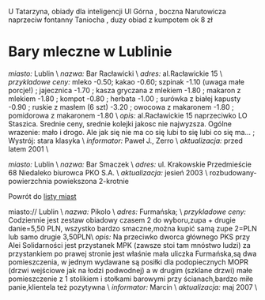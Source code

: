 U Tatarzyna, obiady dla inteligencji
Ul Górna , boczna Narutowicza naprzeciw fontanny
Taniocha , duzy obiad z kumpotem ok 8 zł

# Bary mleczne w Lublinie





*miasto:*  Lublin    \\
*nazwa:*  Bar Racławicki   \\
*adres:*  al.Racławickie 15   \\
*przykladowe ceny:*  mleko -0.50; kakao -0.60; szpinak -1.10 (uwaga małe porcje!) ; jajecznica -1.70 ; kasza gryczana z mlekiem -1.80 ; makaron z mlekiem -1.80 ; kompot -0.80 ; herbata -1.00 ; surówka z białej kapusty -0.90 ; ruskie z masłem (6 szt) -3.20 ; owocowa z makaronem -1.80 ; pomidorowa z makaronem -1.80   \\
*opis:*  al.Racławickie 15 naprzeciwko LO Staszica. Srednie ceny, srednie kolejki jakosc nie najwyzsza. Ogólne wrazenie: mało i drogo. Ale jak się nie ma co się lubi to się lubi co się ma... ; Wystrój: stara klasyka   \\
*informator:*  Paweł J., Zerro   \\
*aktualizacja:* przed latem 2001 \\



*miasto:*  Lublin    \\
*nazwa:*  Bar Smaczek   \\
*adres:*  ul. Krakowskie Przedmieście 68   Niedaleko biurowca PKO S.A.   \\
*aktualizacja:*    jesień 2003   \\  rozbudowany- powierzchnia powiekszona 2-krotnie

Powrót do [listy miast](/bary_mleczne)

miasto://  Lublin    \\
*nazwa:*  Pikolo   \\
*adres:*  Furmańska;  \\
*przykladowe ceny:*  Codziennie jest zestaw obiadowy czasem 2 do wyboru,zupa + drugie danie=5,50 PLN, wszystko bardzo smaczne,można kupić samą zupe 2=PLN lub samo drugie 3,50PLN\\
*opis:*  Na przeciwko dworca głównego PKS przy Alei Solidarności jest przystanek MPK (zawsze stoi tam mnóstwo ludzi) za przystankiem po prawej stronie jest właśnie mała uliczka Furmańska,są dwa pomieszczenia, w jednym wydawane są posiłki dla podopiecznych MOPR (drzwi wejściowe jak na łodzi podwodnej) a w drugim (szklane drzwi) małe pomieszczenie z 1 stolikiem i stołkami barowymi przy ścianach,bardzo miłe panie,klientela też pozytywna   \\
*informator:*  Marcin \\
*aktualizacja:* maj 2007 \\

